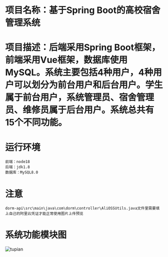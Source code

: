 # 项目名称：基于Spring Boot的高校宿舍管理系统

# 项目描述：后端采用Spring Boot框架，前端采用Vue框架，数据库使用MySQL。系统主要包括4种用户，4种用户可以划分为前台用户和后台用户。学生属于前台用户，系统管理员、宿舍管理员、维修员属于后台用户。系统总共有15个不同功能。

# 运行环境
    前端：node18
    后端：jdk1.8
    数据库：MySQL8.0

# 注意
    dorm-api\src\main\java\com\dorm\controller\AliOSSUtils.java文件里需要填上自己的阿里云凭证才能正常使用图片上传预览

# 系统功能模块图
![tupian](https://github.com/3221773436x/images/blob/master/%E7%B3%BB%E7%BB%9F%E5%8A%9F%E8%83%BD%E6%A8%A1%E5%9D%97%E8%AE%BE%E8%AE%A1.png)
